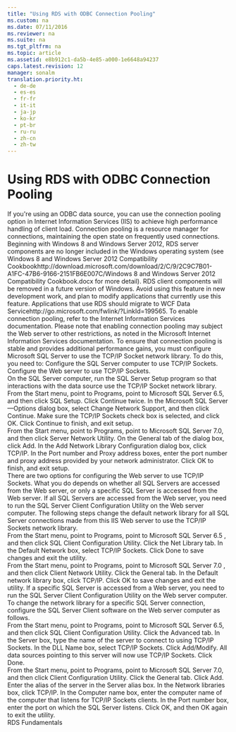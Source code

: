 ```yaml
---
title: "Using RDS with ODBC Connection Pooling"
ms.custom: na
ms.date: 07/11/2016
ms.reviewer: na
ms.suite: na
ms.tgt_pltfrm: na
ms.topic: article
ms.assetid: e8b912c1-da5b-4e85-a000-1e6648a94237
caps.latest.revision: 12
manager: sonalm
translation.priority.ht: 
  - de-de
  - es-es
  - fr-fr
  - it-it
  - ja-jp
  - ko-kr
  - pt-br
  - ru-ru
  - zh-cn
  - zh-tw
---
```

# Using RDS with ODBC Connection Pooling
<?xml version="1.0" encoding="utf-8"?>
<developerReferenceWithoutSyntaxDocument xmlns="http://ddue.schemas.microsoft.com/authoring/2003/5" xmlns:xlink="http://www.w3.org/1999/xlink" xmlns:xsi="http://www.w3.org/2001/XMLSchema-instance" xsi:schemaLocation="http://ddue.schemas.microsoft.com/authoring/2003/5 http://dduestorage.blob.core.windows.net/ddueschema/developer.xsd">
  <introduction>
    <para>If you're using an ODBC data source, you can use the connection pooling option in Internet Information Services (IIS) to achieve high performance handling of client load. Connection pooling is a resource manager for connections, maintaining the open state on frequently used connections.</para>
    <alert class="important">
      <para>Beginning with Windows 8 and Windows Server 2012, RDS server components are no longer included in the Windows operating system (see Windows 8 and <externalLink><linkText>Windows Server 2012 Compatibility Cookbook</linkText><linkUri>http://download.microsoft.com/download/2/C/9/2C9C7B01-A1FC-47B6-9166-2151FB6E007C/Windows 8 and Windows Server 2012 Compatibility Cookbook.docx</linkUri></externalLink> for more detail). RDS client components will be removed in a future version of Windows. Avoid using this feature in new development work, and plan to modify applications that currently use this feature. Applications that use RDS should migrate to <externalLink><linkText>WCF Data Service</linkText><linkUri>http://go.microsoft.com/fwlink/?LinkId=199565</linkUri></externalLink>.</para>
    </alert>
    <para>To enable connection pooling, refer to the Internet Information Services documentation.</para>
    <para>Please note that enabling connection pooling may subject the Web server to other restrictions, as noted in the Microsoft Internet Information Services documentation.</para>
    <para>To ensure that connection pooling is stable and provides additional performance gains, you must configure Microsoft SQL Server to use the TCP/IP Socket network library.</para>
    <para>To do this, you need to: </para>
    <list class="bullet">
      <listItem>
        <para>Configure the SQL Server computer to use TCP/IP Sockets. </para>
      </listItem>
      <listItem>
        <para>Configure the Web server to use TCP/IP Sockets.</para>
      </listItem>
    </list>
  </introduction>
  <section>
    <title>Configuring the SQL Server Computer to Use TCP/IP Sockets</title>
    <content>
      <para>On the SQL Server computer, run the SQL Server Setup program so that interactions with the data source use the TCP/IP Socket network library.</para>
    </content>
    <sections>
      <section>
        <title>To specify the TCP/IP Socket network library on the SQL Server computer</title>
        <content />
      </section>
      <section>
        <title>In Microsoft SQL Server 6.5:</title>
        <content>
          <list class="ordered">
            <listItem>
              <para>From the Start menu, point to Programs, point to Microsoft SQL Server 6.5, and then click SQL Setup. </para>
            </listItem>
            <listItem>
              <para>Click Continue twice. </para>
            </listItem>
            <listItem>
              <para>In the Microsoft SQL Server —Options dialog box, select Change Network Support, and then click Continue. </para>
            </listItem>
            <listItem>
              <para>Make sure the TCP/IP Sockets check box is selected, and click OK. </para>
            </listItem>
            <listItem>
              <para>Click Continue to finish, and exit setup. </para>
            </listItem>
          </list>
        </content>
      </section>
      <section>
        <title>In Microsoft SQL Server 7.0:</title>
        <content>
          <list class="ordered">
            <listItem>
              <para>From the Start menu, point to Programs, point to Microsoft SQL Server 7.0, and then click Server Network Utility. </para>
            </listItem>
            <listItem>
              <para>On the General tab of the dialog box, click Add. </para>
            </listItem>
            <listItem>
              <para>In the Add Network Library Configuration dialog box, click TCP/IP. </para>
            </listItem>
            <listItem>
              <para>In the Port number and Proxy address boxes, enter the port number and proxy address provided by your network administrator. </para>
            </listItem>
            <listItem>
              <para>Click OK to finish, and exit setup. </para>
            </listItem>
          </list>
        </content>
      </section>
    </sections>
  </section>
  <section>
    <title>Configuring the Web Server to Use TCP/IP Sockets</title>
    <content>
      <para>There are two options for configuring the Web server to use TCP/IP Sockets. What you do depends on whether all SQL Servers are accessed from the Web server, or only a specific SQL Server is accessed from the Web server.</para>
      <para>If all SQL Servers are accessed from the Web server, you need to run the SQL Server Client Configuration Utility on the Web server computer. The following steps change the default network library for all SQL Server connections made from this IIS Web server to use the TCP/IP Sockets network library.</para>
    </content>
    <sections>
      <section>
        <title>To configure the Web server (all SQL Servers)</title>
        <content />
      </section>
      <section>
        <title>For Microsoft SQL Server 6.5:</title>
        <content>
          <list class="ordered">
            <listItem>
              <para>From the Start menu, point to Programs, point to Microsoft SQL Server 6.5 , and then click SQL Client Configuration Utility. </para>
            </listItem>
            <listItem>
              <para>Click the Net Library tab. </para>
            </listItem>
            <listItem>
              <para>In the Default Network box, select TCP/IP Sockets. </para>
            </listItem>
            <listItem>
              <para>Click Done to save changes and exit the utility. </para>
            </listItem>
          </list>
        </content>
      </section>
      <section>
        <title>For Microsoft SQL Server 7.0:</title>
        <content>
          <list class="ordered">
            <listItem>
              <para>From the Start menu, point to Programs, point to Microsoft SQL Server 7.0 , and then click Client Network Utility. </para>
            </listItem>
            <listItem>
              <para>Click the General tab. </para>
            </listItem>
            <listItem>
              <para>In the Default network library box, click TCP/IP. </para>
            </listItem>
            <listItem>
              <para>Click OK to save changes and exit the utility. </para>
            </listItem>
          </list>
          <para>If a specific SQL Server is accessed from a Web server, you need to run the SQL Server Client Configuration Utility on the Web server computer. To change the network library for a specific SQL Server connection, configure the SQL Server Client software on the Web server computer as follows.</para>
        </content>
      </section>
      <section>
        <title>To configure the Web server (a specific SQL Server)</title>
        <content />
      </section>
      <section>
        <title>For Microsoft SQL Server 6.5:</title>
        <content>
          <list class="ordered">
            <listItem>
              <para>From the Start menu, point to Programs, point to Microsoft SQL Server 6.5, and then click SQL Client Configuration Utility. </para>
            </listItem>
            <listItem>
              <para>Click the Advanced tab. </para>
            </listItem>
            <listItem>
              <para>In the Server box, type the name of the server to connect to using TCP/IP Sockets. </para>
            </listItem>
            <listItem>
              <para>In the DLL Name box, select TCP/IP Sockets. </para>
            </listItem>
            <listItem>
              <para>Click Add/Modify. All data sources pointing to this server will now use TCP/IP Sockets. </para>
            </listItem>
            <listItem>
              <para>Click Done. </para>
            </listItem>
          </list>
        </content>
      </section>
      <section>
        <title>For Microsoft SQL Server 7.0:</title>
        <content>
          <list class="ordered">
            <listItem>
              <para>From the Start menu, point to Programs, point to Microsoft SQL Server 7.0, and then click Client Configuration Utility. </para>
            </listItem>
            <listItem>
              <para>Click the General tab. </para>
            </listItem>
            <listItem>
              <para>Click Add. </para>
            </listItem>
            <listItem>
              <para>Enter the alias of the server in the Server alias box. In the Network libraries box, click TCP/IP. In the Computer name box, enter the computer name of the computer that listens for TCP/IP Sockets clients. In the Port number box, enter the port on which the SQL Server listens. </para>
            </listItem>
            <listItem>
              <para>Click OK, and then OK again to exit the utility.</para>
            </listItem>
          </list>
        </content>
      </section>
    </sections>
  </section>
  <relatedTopics>
<link xlink:href="a676f0a7-7d17-45db-87c1-3fc78627465f">RDS Fundamentals</link>
</relatedTopics>
</developerReferenceWithoutSyntaxDocument>